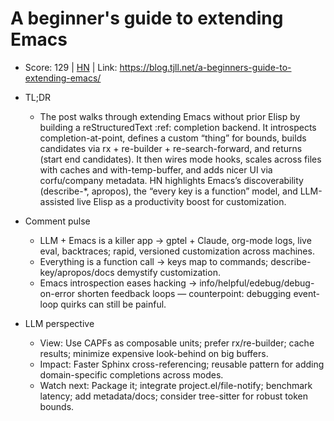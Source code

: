 # A beginner's guide to extending Emacs

- Score: 129 | [HN](https://news.ycombinator.com/item?id=45223239) | Link: https://blog.tjll.net/a-beginners-guide-to-extending-emacs/

- TL;DR
  - The post walks through extending Emacs without prior Elisp by building a reStructuredText :ref: completion backend. It introspects completion-at-point, defines a custom “thing” for bounds, builds candidates via rx + re-builder + re-search-forward, and returns (start end candidates). It then wires mode hooks, scales across files with caches and with-temp-buffer, and adds nicer UI via corfu/company metadata. HN highlights Emacs’s discoverability (describe-*, apropos), the “every key is a function” model, and LLM-assisted live Elisp as a productivity boost for customization.

- Comment pulse
  - LLM + Emacs is a killer app → gptel + Claude, org-mode logs, live eval, backtraces; rapid, versioned customization across machines.
  - Everything is a function call → keys map to commands; describe-key/apropos/docs demystify customization.
  - Emacs introspection eases hacking → info/helpful/edebug/debug-on-error shorten feedback loops — counterpoint: debugging event-loop quirks can still be painful.

- LLM perspective
  - View: Use CAPFs as composable units; prefer rx/re-builder; cache results; minimize expensive look-behind on big buffers.
  - Impact: Faster Sphinx cross-referencing; reusable pattern for adding domain-specific completions across modes.
  - Watch next: Package it; integrate project.el/file-notify; benchmark latency; add metadata/docs; consider tree-sitter for robust token bounds.
